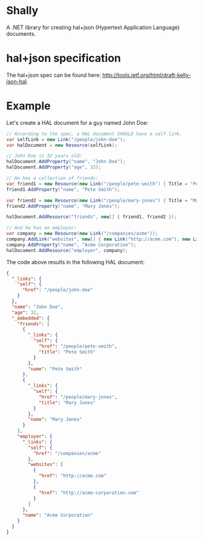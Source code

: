 # Shally
A .NET library for creating hal+json (Hypertext Application Language) documents.

# hal+json specification
The hal+json spec can be found here: http://tools.ietf.org/html/draft-kelly-json-hal.

# Example

Let's create a HAL document for a guy named John Doe:

```C#
// According to the spec, a HAL document SHOULD have a self link.
var selfLink = new Link("/people/john-doe");
var halDocument = new Resource(selfLink);

// John Doe is 32 years old:
halDocument.AddProperty("name", "John Doe");
halDocument.AddProperty("age", 32);

// He has a collection of friends:
var friend1 = new Resource(new Link("/people/pete-smith") { Title = "Pete Smith" });
friend1.AddProperty("name", "Pete Smith");

var friend2 = new Resource(new Link("/people/mary-jones") { Title = "Mary Jones" });
friend2.AddProperty("name", "Mary Jones");

halDocument.AddResource("friends", new[] { friend1, friend2 });

// And he has an employer:
var company = new Resource(new Link("/companies/acme"));
company.AddLink("websites", new[] { new Link("http://acme.com"), new Link("http://acme-corporation.com") });
company.AddProperty("name", "Acme Corporation");
halDocument.AddResource("employer", company);
```

The code above results in the following HAL document:

```JSON
{
  "_links": {
    "self": {
      "href": "/people/john-doe"
    }
  },
  "name": "John Doe",
  "age": 32,
  "_embedded": {
    "friends": [
      {
        "_links": {
          "self": {
            "href": "/people/pete-smith",
            "title": "Pete Smith"
          }
        },
        "name": "Pete Smith"
      },
      {
        "_links": {
          "self": {
            "href": "/people/mary-jones",
            "title": "Mary Jones"
          }
        },
        "name": "Mary Jones"
      }
    ],
    "employer": {
      "_links": {
        "self": {
          "href": "/companies/acme"
        },
        "websites": [
          {
            "href": "http://acme.com"
          },
          {
            "href": "http://acme-corporation.com"
          }
        ]
      },
      "name": "Acme Corporation"
    }
  }
}
```

